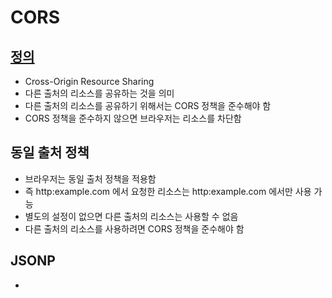 # CORS

## [정의](https://developer.mozilla.org/ko/docs/Web/HTTP/CORS)

* Cross-Origin Resource Sharing
* 다른 출처의 리소스를 공유하는 것을 의미
* 다른 출처의 리소스를 공유하기 위해서는 CORS 정책을 준수해야 함
* CORS 정책을 준수하지 않으면 브라우저는 리소스를 차단함

## 동일 출처 정책

* 브라우저는 동일 출처 정책을 적용함
* 즉 http:example.com 에서 요청한 리소스는 http:example.com 에서만 사용 가능
* 별도의 설정이 없으면 다른 출처의 리소스는 사용할 수 없음
* 다른 출처의 리소스를 사용하려면 CORS 정책을 준수해야 함

## JSONP

* <script> 태그는 동일 출처를 따지지 않는다는 점을 이용한 방법

```html
<script>
    window.success = (data) => {
        // 얻은 데이터를 처리하는 코드
        console.log(data);
    }
</script>

<script src="http://server/posts?callback=success"></script>
```

## Access-Control-Allow-Origin

* Back-end, 즉 REST API의 응답 헤더에 “Access-Control-Allow-Origin” 속성을 포함시키면 브라우저는 CORS 정책을 준수한다고 판단하고 리소스를 사용할 수 있음

### 헤더에 포함

```java
@GetMapping
public List<PostDto> list(
    HttpServletResponse response
) {
    response.addHeader("Access-Control-Allow-Origin", "http://localhost:3000");
```

### 메서드 에서 설정

```java
@CrossOrigin(origins = "http://localhost:8080")
@GetMapping("/api/posts")
public List<Post> getPosts() {
    return postRepository.findAll();
}
```

### Controller 에서 설정

```java
@CrossOrigin(origins = "*", allowedHeaders = "*")
@RestController
public class PostController {
    // ...
}
```

### WebMvcConfigurer 에서 설정

```java
@Bean
public WebMvcConfigurer webMvcConfigurer() {
    return new WebMvcConfigurer() {
        @Override
        public void addCorsMappings(CorsRegistry registry) {
            registry.addMapping("/**")
                .allowedMethods("GET", "POST", "PATCH", "DELETE", "OPTIONS")
                .allowedOrigins("http://localhost:3000");
        }
    };
}
```

* .addMapping("/**") : 요청 URL이 모든 경로에 대해 아래 CORS 정책 적용(method, origin)
* .allowedMethods("GET", "POST", "PATCH", "DELETE", "OPTIONS") : GET, POST, PATCH, DELETE, OPTIONS 요청에 대해 CORS 정책을 적용
* .allowedOrigins("http://localhost:3000") : http://localhost:3000 에서 요청한 리소스에 대해 CORS 정책을 적용
